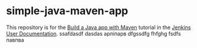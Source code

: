 # simple-java-maven-app

This repository is for the
[Build a Java app with Maven](https://jenkins.io/doc/tutorials/build-a-java-app-with-maven/)
tutorial in the [Jenkins User Documentation](https://jenkins.io/doc/).
ssafdasdf
dasdas
арпіпарв
dfgssdfg
fhfghg
fsdfs
павпва
